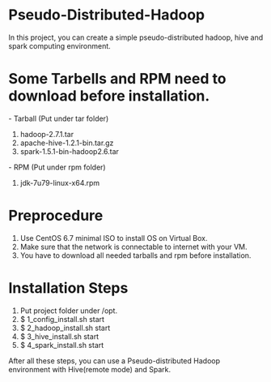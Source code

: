# Pseudo-Distributed-Hadoop
In this project, you can create a simple pseudo-distributed hadoop, hive and spark computing environment.

# Some Tarbells and RPM need to download before installation.
\- Tarball (Put under tar folder)

1. hadoop-2.7.1.tar
2. apache-hive-1.2.1-bin.tar.gz
3. spark-1.5.1-bin-hadoop2.6.tar

\- RPM (Put under rpm folder)

1. jdk-7u79-linux-x64.rpm

# Preprocedure
1. Use CentOS 6.7 minimal ISO to install OS on Virtual Box.
2. Make sure that the network is connectable to internet with your VM.
3. You have to download all needed tarballs and rpm before installation.

# Installation Steps
1. Put project folder under /opt.
2. $ 1_config_install.sh start
3. $ 2_hadoop_install.sh start
4. $ 3_hive_install.sh start
5. $ 4_spark_install.sh start

After all these steps, you can use a Pseudo-distributed Hadoop environment with Hive(remote mode) and Spark.
